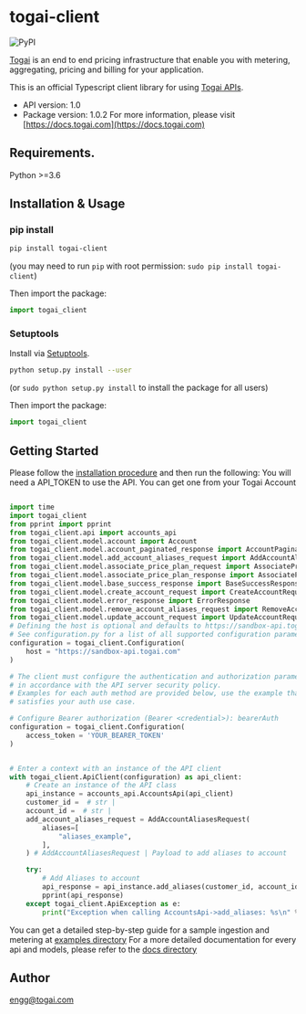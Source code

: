 # togai-client
![PyPI](https://img.shields.io/pypi/v/togai-client)

[Togai](https://www.togai.com/) is an end to end pricing infrastructure that enable you with metering, aggregating, pricing and billing for your application.

This is an official Typescript client library for using [Togai APIs](https://docs.togai.com/reference).

- API version: 1.0
- Package version: 1.0.2
For more information, please visit [https://docs.togai.com](https://docs.togai.com)

## Requirements.

Python >=3.6

## Installation & Usage
### pip install

```sh
pip install togai-client
```
(you may need to run `pip` with root permission: `sudo pip install togai-client`)

Then import the package:
```python
import togai_client
```

### Setuptools

Install via [Setuptools](http://pypi.python.org/pypi/setuptools).

```sh
python setup.py install --user
```
(or `sudo python setup.py install` to install the package for all users)

Then import the package:
```python
import togai_client
```

## Getting Started

Please follow the [installation procedure](#installation--usage) and then run the following:
You will need a API_TOKEN to use the API. You can get one from your Togai Account

```python

import time
import togai_client
from pprint import pprint
from togai_client.api import accounts_api
from togai_client.model.account import Account
from togai_client.model.account_paginated_response import AccountPaginatedResponse
from togai_client.model.add_account_aliases_request import AddAccountAliasesRequest
from togai_client.model.associate_price_plan_request import AssociatePricePlanRequest
from togai_client.model.associate_price_plan_response import AssociatePricePlanResponse
from togai_client.model.base_success_response import BaseSuccessResponse
from togai_client.model.create_account_request import CreateAccountRequest
from togai_client.model.error_response import ErrorResponse
from togai_client.model.remove_account_aliases_request import RemoveAccountAliasesRequest
from togai_client.model.update_account_request import UpdateAccountRequest
# Defining the host is optional and defaults to https://sandbox-api.togai.com
# See configuration.py for a list of all supported configuration parameters.
configuration = togai_client.Configuration(
    host = "https://sandbox-api.togai.com"
)

# The client must configure the authentication and authorization parameters
# in accordance with the API server security policy.
# Examples for each auth method are provided below, use the example that
# satisfies your auth use case.

# Configure Bearer authorization (Bearer <credential>): bearerAuth
configuration = togai_client.Configuration(
    access_token = 'YOUR_BEARER_TOKEN'
)


# Enter a context with an instance of the API client
with togai_client.ApiClient(configuration) as api_client:
    # Create an instance of the API class
    api_instance = accounts_api.AccountsApi(api_client)
    customer_id =  # str | 
    account_id =  # str | 
    add_account_aliases_request = AddAccountAliasesRequest(
        aliases=[
            "aliases_example",
        ],
    ) # AddAccountAliasesRequest | Payload to add aliases to account

    try:
        # Add Aliases to account
        api_response = api_instance.add_aliases(customer_id, account_id, add_account_aliases_request)
        pprint(api_response)
    except togai_client.ApiException as e:
        print("Exception when calling AccountsApi->add_aliases: %s\n" % e)
```

You can get a detailed step-by-step guide for a sample ingestion and metering at [examples directory](https://github.com/TogaiHQ/togai-python-client/tree/main/examples)
For a more detailed documentation for every api and models, please refer to the [docs directory](https://github.com/TogaiHQ/togai-python-client/tree/main/docs)

## Author

engg@togai.com


